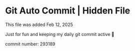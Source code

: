 # Git Auto Commit | Hidden File

This file was added Feb 12, 2025

Just for fun and keeping my daily git commit active 🤪

commit number: 293189
